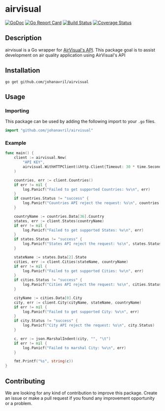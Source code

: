 # airvisual
[![GoDoc](https://godoc.org/github.com/johanavril/airvisual?status.svg)](https://godoc.org/github.com/johanavril/airvisual)
[![Go Report Card](https://goreportcard.com/badge/github.com/johanavril/airvisual)](https://goreportcard.com/report/github.com/johanavril/airvisual)
[![Build Status](https://travis-ci.org/johanavril/airvisual.svg?branch=master)](https://travis-ci.org/johanavril/airvisual)
[![Coverage Status](https://coveralls.io/repos/github/johanavril/airvisual/badge.svg?branch=master)](https://coveralls.io/github/johanavril/airvisual?branch=master)

## Description
airvisual is a Go wrapper for [AirVisual's API](https://api-docs.airvisual.com/). This package goal is to assist development on air quality application using AirVisual's API

## Installation
```
go get github.com/johanavril/airvisual
```

## Usage

### Importing
This package can be used by adding the following import to your `.go` files.
```go
import "github.com/johanavril/airvisual"
```

### Example
```go
func main() {
	client := airvisual.New(
		"API KEY",
		airvisual.WithHTTPClient(&http.Client{Timeout: 30 * time.Second}),
	)

	countries, err := client.Countries()
	if err != nil {
		log.Panicf("Failed to get supported Countries: %v\n", err)
	}
	if countries.Status != "success" {
		log.Panicf("Countries API reject the request: %s\n", countries.Status)
	}

	countryName := countries.Data[36].Country
	states, err := client.States(countryName)
	if err != nil {
		log.Panicf("Failed to get supported States: %v\n", err)
	}
	if states.Status != "success" {
		log.Panicf("States API reject the request: %s\n", states.Status)
	}

	stateName := states.Data[2].State
	cities, err := client.Cities(stateName, countryName)
	if err != nil {
		log.Panicf("Failed to get supported Cities: %v\n", err)
	}
	if cities.Status != "success" {
		log.Panicf("Cities API reject the request: %s\n", cities.Status)
	}

	cityName := cities.Data[0].City
	city, err := client.City(cityName, stateName, countryName)
	if err != nil {
		log.Panicf("Failed to get supported City: %v\n", err)
	}
	if city.Status != "success" {
		log.Panicf("City API reject the request: %s\n", city.Status)
	}

	c, err := json.MarshalIndent(city, "", "\t")
	if err != nil {
		log.Panicf("Failed to marshal City: %v\n", err)
	}

	fmt.Printf("%s", string(c))
}
```

## Contributing
We are looking for any kind of contribution to improve this package. Create an issue or make a pull request if you found any improvement opportunity or a problem. 